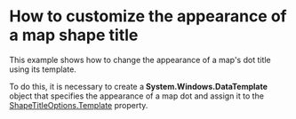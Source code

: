 # How to customize the appearance of a map shape title


<p>This example shows how to change the appearance of a map's dot title using its template. <br />
</p><p>To do this, it is necessary to create a<strong> System.Windows.DataTemplate</strong> object that specifies the appearance of a map dot and assign it to the <a href="http://documentation.devexpress.com/#Silverlight/DevExpressXpfMapShapeTitleOptions_Templatetopic"><u>ShapeTitleOptions.Template</u></a> property. </p><p><br />
</p>

<br/>


